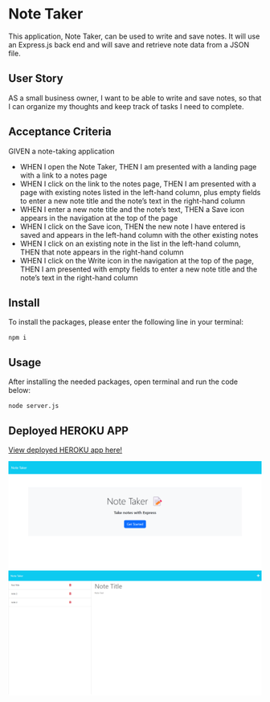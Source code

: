 # Note Taker
This application, Note Taker, can be used to write and save notes. It will use an Express.js back end and will save and retrieve note data from a JSON file.

## User Story
AS a small business owner, I want to be able to write and save notes, so that I can organize my thoughts and keep track of tasks I need to complete.

## Acceptance Criteria
GIVEN a note-taking application
* WHEN I open the Note Taker, THEN I am presented with a landing page with a link to a notes page
* WHEN I click on the link to the notes page, THEN I am presented with a page with existing notes listed in the left-hand column, plus empty fields to enter a new note title and the note’s text in the right-hand column
* WHEN I enter a new note title and the note’s text, THEN a Save icon appears in the navigation at the top of the page
* WHEN I click on the Save icon, THEN the new note I have entered is saved and appears in the left-hand column with the other existing notes
* WHEN I click on an existing note in the list in the left-hand column, THEN that note appears in the right-hand column
* WHEN I click on the Write icon in the navigation at the top of the page, THEN I am presented with empty fields to enter a new note title and the note’s text in the right-hand column

## Install
To install the packages, please enter the following line in your terminal:
```
npm i
```

## Usage
After installing the needed packages, open terminal and run the code below:
```
node server.js
```

## Deployed HEROKU APP
[View deployed HEROKU app here!](https://note-taker2023.herokuapp.com/)

![Shot-1](images/StartPage.png)
![Shot-2](images/NotesPage.png)